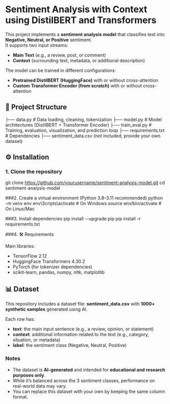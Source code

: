 # Sentiment Analysis with Context using DistilBERT and Transformers

This project implements a **sentiment analysis model** that classifies text into **Negative, Neutral, or Positive** sentiment.  
It supports two input streams:  
- **Main Text** (e.g., a review, post, or comment)  
- **Context** (surrounding text, metadata, or additional description)  

The model can be trained in different configurations:  
- **Pretrained DistilBERT (HuggingFace)** with or without cross-attention  
- **Custom Transformer Encoder (from scratch)** with or without cross-attention  


## 📂 Project Structure
├── data.py # Data loading, cleaning, tokenization
├── model.py # Model architectures (DistilBERT + Transformer Encoder)
├── train_eval.py # Training, evaluation, visualization, and prediction loop
├── requirements.txt # Dependencies
├── sentiment_data.csv (not included, provide your own dataset)

## ⚙️ Installation

### 1. Clone the repository
git clone https://github.com/yourusername/sentiment-analysis-model.git
cd sentiment-analysis-model

###2. Create a virtual environment (Python 3.8–3.11 recommended)
python -m venv env
env\Scripts\activate   # On Windows
source env/bin/activate  # On Linux/Mac

###3. Install dependencies
pip install --upgrade pip
pip install -r requirements.txt

###4. 🛠️ Requirements

Main libraries:
- TensorFlow 2.12
- HuggingFace Transformers 4.30.2
- PyTorch (for tokenizer dependencies)
- scikit-learn, pandas, numpy, nltk, matplotlib

## 📊 Dataset

This repository includes a dataset file: **sentiment_data.csv** with **1000+ synthetic samples** generated using AI.  

Each row has:
- **text**: the main input sentence (e.g., a review, opinion, or statement)  
- **context**: additional information related to the text (e.g., category, situation, or metadata)  
- **label**: the sentiment class (Negative, Neutral, Positive)  

### Notes
- The dataset is **AI-generated** and intended for **educational and research purposes only**.  
- While it’s balanced across the 3 sentiment classes, performance on real-world data may vary.  
- You can replace this dataset with your own by keeping the same column format.
